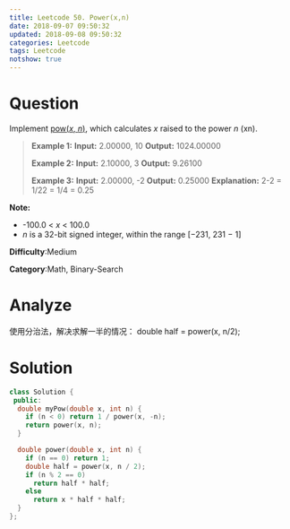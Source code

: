 ```yaml
---
title: Leetcode 50. Power(x,n)
date: 2018-09-07 09:50:32
updated: 2018-09-08 09:50:32
categories: Leetcode
tags: Leetcode
notshow: true
---
```


# Question

Implement  [pow(_x_,  _n_)](http://www.cplusplus.com/reference/valarray/pow/), which calculates _x_  raised to the power  _n_  (xn).

> **Example 1:**
> **Input:** 2.00000, 10
> **Output:** 1024.00000
> 
> **Example 2:**
> **Input:** 2.10000, 3
> **Output:** 9.26100
>
> **Example 3:**
> **Input:** 2.00000, -2
> **Output:** 0.25000
> **Explanation:** 2-2 = 1/22 = 1/4 = 0.25

**Note:**
- -100.0 <  _x_  < 100.0
- _n_  is a 32-bit signed integer, within the range [−231, 231 − 1]

**Difficulty**:Medium

**Category**:Math, Binary-Search

<!-- more -->

# Analyze

使用分治法，解决求解一半的情况： double half = power(x, n/2);

# Solution

```c++
class Solution {
 public:
  double myPow(double x, int n) {
    if (n < 0) return 1 / power(x, -n);
    return power(x, n);
  }

  double power(double x, int n) {
    if (n == 0) return 1;
    double half = power(x, n / 2);
    if (n % 2 == 0)
      return half * half;
    else
      return x * half * half;
  }
};
```